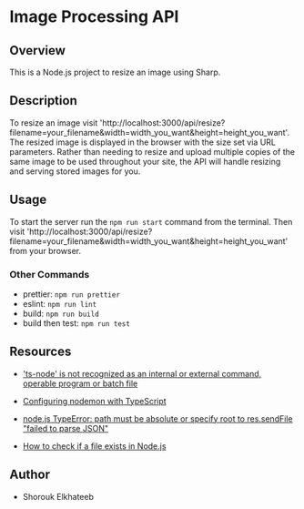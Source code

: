 
# Image Processing API

## Overview
This is a Node.js project to resize an image using Sharp.

## Description
To resize an image visit 'http://localhost:3000/api/resize?filename=your_filename&width=width_you_want&height=height_you_want'. The resized image is displayed in the browser with the size set via URL parameters. Rather than needing to resize and upload multiple copies of the same image to be used throughout your site, the API will handle resizing and serving stored images for you.

## Usage
To start the server run the `npm run start` command from the terminal. Then visit 'http://localhost:3000/api/resize?filename=your_filename&width=width_you_want&height=height_you_want' from your browser.
### Other Commands
- prettier: `npm run prettier`
- eslint: `npm run lint`
- build: `npm run build`
- build then test: `npm run test`


## Resources

- ['ts-node' is not recognized as an internal or external command, operable program or batch file](https://stackoverflow.com/questions/44764004/ts-node-is-not-recognized-as-an-internal-or-external-command-operable-program)

- [Configuring nodemon with TypeScript](https://blog.logrocket.com/configuring-nodemon-with-typescript/)

- [node.js TypeError: path must be absolute or specify root to res.sendFile "failed to parse JSON"](https://stackoverflow.com/questions/26079611/node-js-typeerror-path-must-be-absolute-or-specify-root-to-res-sendfile-failed)

- [How to check if a file exists in Node.js](https://flaviocopes.com/how-to-check-if-file-exists-node/)

## Author
- Shorouk Elkhateeb
